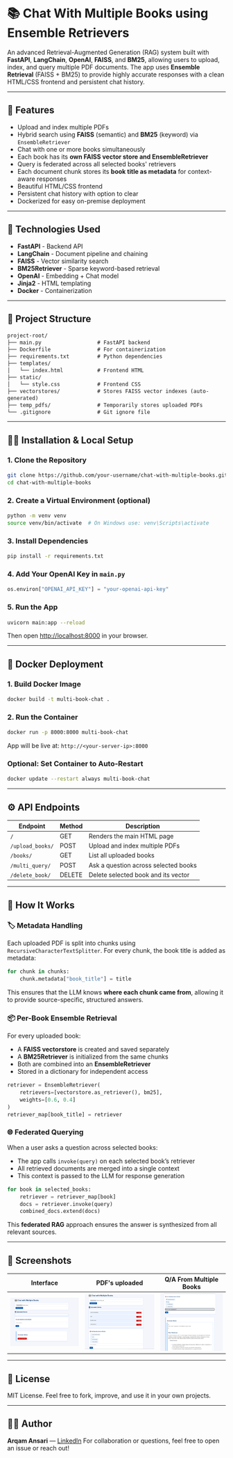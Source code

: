 # 📚 Chat With Multiple Books using Ensemble Retrievers

An advanced Retrieval-Augmented Generation (RAG) system built with **FastAPI**, **LangChain**, **OpenAI**, **FAISS**, and **BM25**, allowing users to upload, index, and query multiple PDF documents. The app uses **Ensemble Retrieval** (FAISS + BM25) to provide highly accurate responses with a clean HTML/CSS frontend and persistent chat history.

---

## 🚀 Features

* Upload and index multiple PDFs
* Hybrid search using **FAISS** (semantic) and **BM25** (keyword) via `EnsembleRetriever`
* Chat with one or more books simultaneously
* Each book has its **own FAISS vector store and EnsembleRetriever**
* Query is federated across all selected books' retrievers
* Each document chunk stores its **book title as metadata** for context-aware responses
* Beautiful HTML/CSS frontend
* Persistent chat history with option to clear
* Dockerized for easy on-premise deployment

---

## 🧠 Technologies Used

* **FastAPI** - Backend API
* **LangChain** - Document pipeline and chaining
* **FAISS** - Vector similarity search
* **BM25Retriever** - Sparse keyword-based retrieval
* **OpenAI** - Embedding + Chat model
* **Jinja2** - HTML templating
* **Docker** - Containerization

---

## 📂 Project Structure

```
project-root/
├── main.py                  # FastAPI backend
├── Dockerfile               # For containerization
├── requirements.txt         # Python dependencies
├── templates/
│   └── index.html           # Frontend HTML
├── static/
│   └── style.css            # Frontend CSS
├── vectorstores/            # Stores FAISS vector indexes (auto-generated)
├── temp_pdfs/               # Temporarily stores uploaded PDFs
└── .gitignore               # Git ignore file
```

---

## 🧑‍💻 Installation & Local Setup

### 1. Clone the Repository

```bash
git clone https://github.com/your-username/chat-with-multiple-books.git
cd chat-with-multiple-books
```

### 2. Create a Virtual Environment (optional)

```bash
python -m venv venv
source venv/bin/activate  # On Windows use: venv\Scripts\activate
```

### 3. Install Dependencies

```bash
pip install -r requirements.txt
```

### 4. Add Your OpenAI Key in `main.py`

```python
os.environ["OPENAI_API_KEY"] = "your-openai-api-key"
```

### 5. Run the App

```bash
uvicorn main:app --reload
```

Then open [http://localhost:8000](http://localhost:8000) in your browser.

---

## 🐳 Docker Deployment

### 1. Build Docker Image

```bash
docker build -t multi-book-chat .
```

### 2. Run the Container

```bash
docker run -p 8000:8000 multi-book-chat
```

App will be live at: `http://<your-server-ip>:8000`

### Optional: Set Container to Auto-Restart

```bash
docker update --restart always multi-book-chat
```

---

## ⚙️ API Endpoints

| Endpoint         | Method | Description                          |
| ---------------- | ------ | ------------------------------------ |
| `/`              | GET    | Renders the main HTML page           |
| `/upload_books/` | POST   | Upload and index multiple PDFs       |
| `/books/`        | GET    | List all uploaded books              |
| `/multi_query/`  | POST   | Ask a question across selected books |
| `/delete_book/`  | DELETE | Delete selected book and its vector  |

---

## 🧠 How It Works

### 🏷 Metadata Handling

Each uploaded PDF is split into chunks using `RecursiveCharacterTextSplitter`. For every chunk, the book title is added as metadata:

```python
for chunk in chunks:
    chunk.metadata["book_title"] = title
```

This ensures that the LLM knows **where each chunk came from**, allowing it to provide source-specific, structured answers.

### 📦 Per-Book Ensemble Retrieval

For every uploaded book:

* A **FAISS vectorstore** is created and saved separately
* A **BM25Retriever** is initialized from the same chunks
* Both are combined into an **EnsembleRetriever**
* Stored in a dictionary for independent access

```python
retriever = EnsembleRetriever(
    retrievers=[vectorstore.as_retriever(), bm25],
    weights=[0.6, 0.4]
)
retriever_map[book_title] = retriever
```

### 🌐 Federated Querying

When a user asks a question across selected books:

* The app calls `invoke(query)` on each selected book’s retriever
* All retrieved documents are merged into a single context
* This context is passed to the LLM for response generation

```python
for book in selected_books:
    retriever = retriever_map[book]
    docs = retriever.invoke(query)
    combined_docs.extend(docs)
```

This **federated RAG** approach ensures the answer is synthesized from all relevant sources.

---

## 📸 Screenshots

| Interface                   | PDF's uploaded            | Q/A From Multiple Books     |
| --------------------------- | ------------------------- | --------------------------- |
| ![](screenshots/interface.PNG) | ![](screenshots/uploaded.PNG) | ![](screenshots/output.PNG) |



---

## 📄 License

MIT License. Feel free to fork, improve, and use it in your own projects.

---

## 👨‍💼 Author

**Arqam Ansari** — [LinkedIn](https://www.linkedin.com/in/arqam-ansari-26ba8a269?utm_source=share&utm_campaign=share_via&utm_content=profile&utm_medium=android_app)
For collaboration or questions, feel free to open an issue or reach out!



